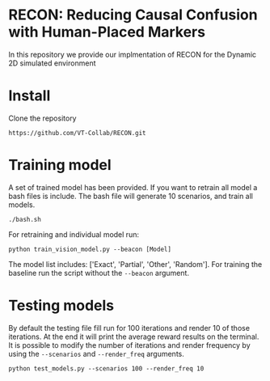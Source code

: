 # RECON: Reducing Causal Confusion with Human-Placed Markers

In this repository we provide our implmentation of RECON for the Dynamic 2D simulated environment

# Install 

Clone the repository 

```
https://github.com/VT-Collab/RECON.git
```

# Training model 

A set of trained model has been provided. If you want to retrain all model a bash files is include. The bash file will generate 10 scenarios, and train all models.

```
./bash.sh
```

For retraining and individual model run:

```
python train_vision_model.py --beacon [Model]
```

The model list includes: ['Exact', 'Partial', 'Other', 'Random']. For training the baseline run the script without the ``` --beacon ``` argument.

# Testing models

By default the testing file fill run for 100 iterations and render 10 of those iterations. At the end it will print the average reward results on the terminal. It is possible to modify the number of iterations and render frequency by using the ``` --scenarios ``` and ``` --render_freq ``` arguments.

```
python test_models.py --scenarios 100 --render_freq 10
```